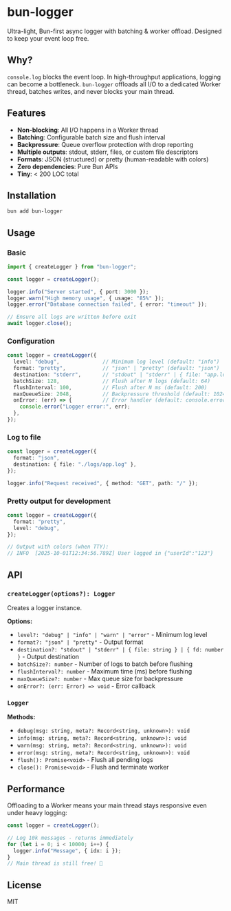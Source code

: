 # bun-logger

Ultra-light, Bun-first async logger with batching & worker offload. Designed to keep your event loop free.

## Why?

`console.log` blocks the event loop. In high-throughput applications, logging can become a bottleneck. `bun-logger` offloads all I/O to a dedicated Worker thread, batches writes, and never blocks your main thread.

## Features

- **Non-blocking**: All I/O happens in a Worker thread
- **Batching**: Configurable batch size and flush interval
- **Backpressure**: Queue overflow protection with drop reporting
- **Multiple outputs**: stdout, stderr, files, or custom file descriptors
- **Formats**: JSON (structured) or pretty (human-readable with colors)
- **Zero dependencies**: Pure Bun APIs
- **Tiny**: < 200 LOC total

## Installation

```bash
bun add bun-logger
```

## Usage

### Basic

```ts
import { createLogger } from "bun-logger";

const logger = createLogger();

logger.info("Server started", { port: 3000 });
logger.warn("High memory usage", { usage: "85%" });
logger.error("Database connection failed", { error: "timeout" });

// Ensure all logs are written before exit
await logger.close();
```

### Configuration

```ts
const logger = createLogger({
  level: "debug",              // Minimum log level (default: "info")
  format: "pretty",            // "json" | "pretty" (default: "json")
  destination: "stderr",       // "stdout" | "stderr" | { file: "app.log" } | { fd: 3 }
  batchSize: 128,              // Flush after N logs (default: 64)
  flushInterval: 100,          // Flush after N ms (default: 200)
  maxQueueSize: 2048,          // Backpressure threshold (default: 1024)
  onError: (err) => {          // Error handler (default: console.error)
    console.error("Logger error:", err);
  },
});
```

### Log to file

```ts
const logger = createLogger({
  format: "json",
  destination: { file: "./logs/app.log" },
});

logger.info("Request received", { method: "GET", path: "/" });
```

### Pretty output for development

```ts
const logger = createLogger({
  format: "pretty",
  level: "debug",
});

// Output with colors (when TTY):
// INFO  [2025-10-01T12:34:56.789Z] User logged in {"userId":"123"}
```

## API

### `createLogger(options?): Logger`

Creates a logger instance.

**Options:**
- `level?: "debug" | "info" | "warn" | "error"` - Minimum log level
- `format?: "json" | "pretty"` - Output format
- `destination?: "stdout" | "stderr" | { file: string } | { fd: number }` - Output destination
- `batchSize?: number` - Number of logs to batch before flushing
- `flushInterval?: number` - Maximum time (ms) before flushing
- `maxQueueSize?: number` - Max queue size for backpressure
- `onError?: (err: Error) => void` - Error callback

### `Logger`

**Methods:**
- `debug(msg: string, meta?: Record<string, unknown>): void`
- `info(msg: string, meta?: Record<string, unknown>): void`
- `warn(msg: string, meta?: Record<string, unknown>): void`
- `error(msg: string, meta?: Record<string, unknown>): void`
- `flush(): Promise<void>` - Flush all pending logs
- `close(): Promise<void>` - Flush and terminate worker

## Performance

Offloading to a Worker means your main thread stays responsive even under heavy logging:

```ts
const logger = createLogger();

// Log 10k messages - returns immediately
for (let i = 0; i < 10000; i++) {
  logger.info("Message", { idx: i });
}
// Main thread is still free! 🚀
```

## License

MIT
